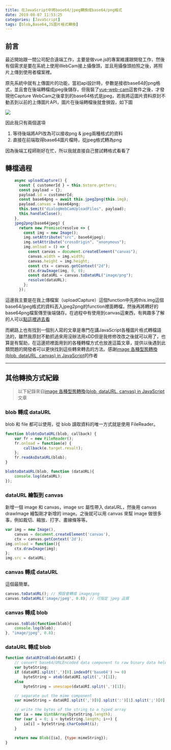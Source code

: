 ```yaml
---
title: 在JavaScript中將base64/jpeg轉換成base64/png格式
date: 2019-08-07 11:53:25
categories: [JavaScript]
tags: [blob,Base64,JS圖片格式轉換]
---
```


## 前言

最近開始跟一間公司配合遠端工作，主要是做vue.js的專案維護跟開發工作，然後有個需求是要在系統上使用WebCam接上攝像頭，並且用攝像頭拍照之後，將照片上傳到使用者檔案裡。

原先系統中就有上傳圖片的功能，當初api設計時，參數是接收base64的png格式，並且會在後端轉檔成jpeg後儲存，但我裝了[vue-web-cam](https://github.com/VinceG/vue-web-cam)這套件之後，才發現他Capture WebCam之後拿到的base64格式是jpeg，若我將這圖片資料原封不動丟到以前的上傳圖片API，圖片在後端轉檔後就會損毀，如下圖

<!--more-->

![](02.jpg)

因此我只有兩個選項

1. 等待後端將API改為可以接收png & jpeg兩種格式的資料
2. 直接在前端取得base64圖片檔時，從jpeg格式轉為png

因為後端工程師剛好在忙，所以我就直接自己嘗試轉格式看看了

## 轉檔過程

```javascript
    async uploadCapture() {
      const { customerId } = this.$store.getters;
      const payload = {};
      payload.id = customerId;
      const base64png = await this.jpeg2png(this.img);
      payload.canvas = base64png;
      this.$emit("dialogWebCamUploadFiles", payload);
      this.handleClose();
    },
    jpeg2png(base64jpeg) {
      return new Promise(resolve => {
        const img = new Image();
        img.setAttribute("src", base64jpeg);
        img.setAttribute("crossOrigin", "anonymous");
        img.onload = () => {
          const canvas = document.createElement("canvas");
          canvas.width = img.width;
          canvas.height = img.height;
          const ctx = canvas.getContext("2d");
          ctx.drawImage(img, 0, 0);
          const dataURL = canvas.toDataURL("image/png");
          resolve(dataURL);
        };
      });
```

這邊我主要是在我上傳檔案（uploadCapture）這個function中先將this.img這個base64/jpeg格式的資料丟入jpeg2png的function裡面轉檔，然後再將轉好的base64png檔案傳至後端儲存。在過程中有使用到canvas這東西，有興趣多了解的人可以[點這裡過去看](https://developer.mozilla.org/zh-TW/docs/Web/API/Canvas_API)

而網路上也有找到一個別人寫的文章是專門在講JavaScript各種圖片格式轉檔語法的，雖然我原封不動抓過來用沒辦法用xDD但是我修修改改之後就可以用了，也算是有幫助，在這邊把裡面用到的各種轉檔方式也放進這篇文章，提供以後遇到此類問題的開發者可以更快找到這些轉來轉去的方法。感謝[image 各種型態轉換(blob, dataURL, canvas) in JavaScript](https://chiayilai.com/image-各種型態轉換blob-dataurl-canvas-in-javascript/)的作者

---

## 其他轉換方式紀錄

> 以下紀錄來自[image 各種型態轉換(blob, dataURL, canvas) in JavaScript](https://chiayilai.com/image-各種型態轉換blob-dataurl-canvas-in-javascript/)文章

### blob 轉成 dataURL

blob 和 file 都可以使用，從 blob 讀取資料的唯一方式就是使用 FileReader。

```javascript
function blobtoDataURL(blob, callback) {
    var fr = new FileReader();
    fr.onload = function(e) {
        callback(e.target.result);
    };
    fr.readAsDataURL(blob);
}

blobtoDataURL(blob, function (dataURL){
    console.log(dataURL);
});
```

### dataURL 繪製到 canvas

新增一個 image 和 canvas，image src 屬性帶入 dataURL，然後用 canvas drawImage 繪製剛才新增的 image。之後就可以用 canvas 來幫 image 做很多事，例如裁切、縮放、打字、畫線條等等。

```javascript
var img = new Image(),
    canvas = document.createElement('canvas'),
    ctx = canvas.getContext('2d');
img.onload = function(){
    ctx.drawImage(img);
};
img.src = dataURL;
```

### canvas 轉成 dataURL

這個最簡單。

```javascript
canvas.toDataURL(); // 預設會轉成 image/png
canvas.toDataURL('image/jpeg', 0.8); // 可指定 jpeg 品質
```

### canvas 轉成 blob

```javascript
canvas.toBlob(function(blob){
    console.log(blob);
}, "image/jpeg", 0.8);
```

### dataURL 轉成 blob

```javascript
function dataURItoBlob(dataURI) {
    // convert base64/URLEncoded data component to raw binary data held in a string
    var byteString;
    if (dataURI.split(',')[0].indexOf('base64') >= 0)
        byteString = atob(dataURI.split(',')[1]);
    else
        byteString = unescape(dataURI.split(',')[1]);

    // separate out the mime component
    var mimeString = dataURI.split(',')[0].split(':')[1].split(';')[0];

    // write the bytes of the string to a typed array
    var ia = new Uint8Array(byteString.length);
    for (var i = 0; i < byteString.length; i++) {
        ia[i] = byteString.charCodeAt(i);
    }

    return new Blob([ia], {type:mimeString});
}
```

